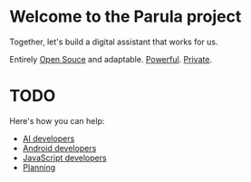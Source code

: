 # Welcome to the Parula project

Together, let's build a digital assistant that works for us.

Entirely [Open Souce](https://github.com/parula-app/central/wiki/Qualities#open) and adaptable. [Powerful](https://github.com/parula-app/central/wiki/Qualities#powerful). [Private](https://github.com/parula-app/central/wiki/Qualities#private).

# TODO
Here's how you can help:
* [AI developers](https://github.com/parula-app/central/wiki/TODO-AI)
* [Android developers](https://github.com/parula-app/central/wiki/TODO-Android)
* [JavaScript developers](https://github.com/parula-app/central/wiki/TODO-UI-Apps)
* [Planning](https://github.com/parula-app/central/wiki/TODO-Planning)
